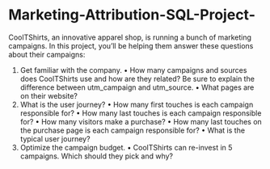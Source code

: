 # Marketing-Attribution-SQL-Project-
CoolTShirts, an innovative apparel shop, is running a bunch of marketing campaigns. In this project, you’ll be helping them answer these questions about their campaigns:
1. Get familiar with the company.
•	How many campaigns and sources does CoolTShirts use and how are they related? Be sure to explain the difference between utm_campaign and utm_source.
•	What pages are on their website?
2. What is the user journey?
•	How many first touches is each campaign responsible for?
•	How many last touches is each campaign responsible for?
•	How many visitors make a purchase?
•	How many last touches on the purchase page is each campaign responsible for?
•	What is the typical user journey?
3. Optimize the campaign budget.
•	CoolTShirts can re-invest in 5 campaigns. Which should they pick and why?
